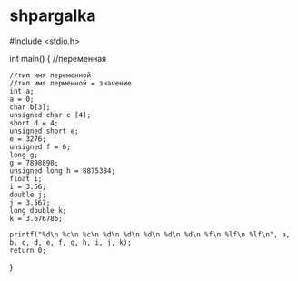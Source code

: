 # shpargalka
#include <stdio.h>

int main()
{
	//переменная


	//тип имя переменной
	//тип имя перменной = значение
	int a;
	a = 0;
	char b[3];
	unsigned char c [4];
	short d = 4;
	unsigned short e;
	e = 3276;
	unsigned f = 6;
	long g;
	g = 7898898;
	unsigned long h = 8875384;
	float i;
	i = 3.56;
	double j;
	j = 3.567;
	long double k;
	k = 3.676786;

	printf("%d\n %c\n %c\n %d\n %d\n %d\n %d\n %d\n %f\n %lf\n %lf\n", a, b, c, d, e, f, g, h, i, j, k);
	return 0;
} 
